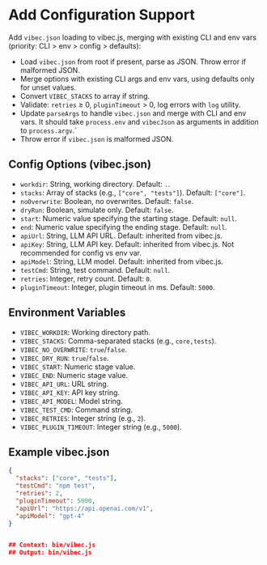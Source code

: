 # Add Configuration Support

Add `vibec.json` loading to vibec.js, merging with existing CLI and env vars (priority: CLI > env > config > defaults):
- Load `vibec.json` from root if present, parse as JSON. Throw error if malformed JSON.
- Merge options with existing CLI args and env vars, using defaults only for unset values.
- Convert `VIBEC_STACKS` to array if string.
- Validate: `retries` ≥ 0, `pluginTimeout` > 0, log errors with `log` utility.
- Update `parseArgs` to handle `vibec.json` and merge with CLI and env vars. It should take `process.env` and `vibecJson` as arguments in addition to `process.argv`.`
- Throw error if `vibec.json` is malformed JSON.

## Config Options (vibec.json)
- `workdir`: String, working directory. Default: `.`.
- `stacks`: Array of stacks (e.g., `["core", "tests"]`). Default: `["core"]`.
- `noOverwrite`: Boolean, no overwrites. Default: `false`.
- `dryRun`: Boolean, simulate only. Default: `false`.
- `start`: Numeric value specifying the starting stage. Default: `null`.
- `end`: Numeric value specifying the ending stage. Default: `null`.
- `apiUrl`: String, LLM API URL. Default: inherited from vibec.js.
- `apiKey`: String, LLM API key. Default: inherited from vibec.js. Not recommended for config vs env var.
- `apiModel`: String, LLM model. Default: inherited from vibec.js.
- `testCmd`: String, test command. Default: `null`.
- `retries`: Integer, retry count. Default: `0`.
- `pluginTimeout`: Integer, plugin timeout in ms. Default: `5000`.

## Environment Variables
- `VIBEC_WORKDIR`: Working directory path.
- `VIBEC_STACKS`: Comma-separated stacks (e.g., `core,tests`).
- `VIBEC_NO_OVERWRITE`: `true`/`false`.
- `VIBEC_DRY_RUN`: `true`/`false`.
- `VIBEC_START`: Numeric stage value.
- `VIBEC_END`: Numeric stage value.
- `VIBEC_API_URL`: URL string.
- `VIBEC_API_KEY`: API key string.
- `VIBEC_API_MODEL`: Model string.
- `VIBEC_TEST_CMD`: Command string.
- `VIBEC_RETRIES`: Integer string (e.g., `2`).
- `VIBEC_PLUGIN_TIMEOUT`: Integer string (e.g., `5000`).

## Example vibec.json
```json
{
  "stacks": ["core", "tests"],
  "testCmd": "npm test",
  "retries": 2,
  "pluginTimeout": 5000,
  "apiUrl": "https://api.openai.com/v1",
  "apiModel": "gpt-4"
}


## Context: bin/vibec.js
## Output: bin/vibec.js